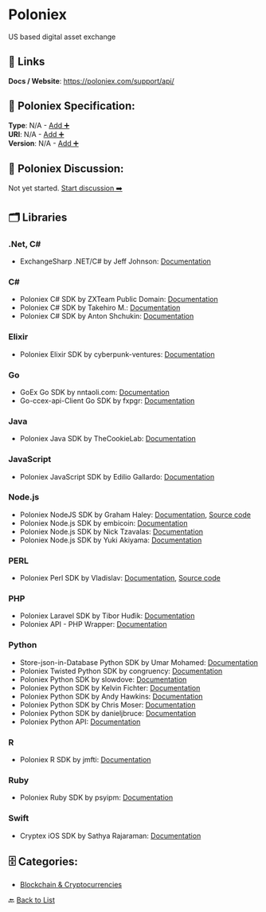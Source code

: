 # Poloniex

US based digital asset exchange

##  🔗 Links
**Docs / Website**: https://poloniex.com/support/api/

## 🧬 Poloniex Specification:
**Type**: N/A - [Add ➕](https://github.com/apis-list/apis-list/edit/main/apis.yaml#L15236)  
**URI**: N/A - [Add ➕](https://github.com/apis-list/apis-list/edit/main/apis.yaml#L15236)  
**Version**: N/A - [Add ➕](https://github.com/apis-list/apis-list/edit/main/apis.yaml#L15236)

## 💬 Poloniex Discussion:
Not yet started. [Start discussion ➡️](https://github.com/apis-list/apis-list/discussions/new)

## 🗂️ Libraries
### .Net, C#
- ExchangeSharp .NET/C# by Jeff Johnson: [Documentation](https://github.com/jjxtra/ExchangeSharp)
### C#
- Poloniex C# SDK by ZXTeam Public Domain: [Documentation](https://github.com/zxteamorg/org.zxteam.apiwrap.poloniex.csharp)
- Poloniex C# SDK by Takehiro M.: [Documentation](https://github.com/takeknock/PoloniexClientCS)
- Poloniex C# SDK by Anton Shchukin: [Documentation](https://github.com/Sokel/PoloniexApiWrapper)
### Elixir
- Poloniex Elixir SDK by cyberpunk-ventures: [Documentation](https://github.com/cyberpunk-ventures/poloniex_ex)
### Go
- GoEx Go SDK by nntaoli.com: [Documentation](https://github.com/nntaoli-project/GoEx)
- Go-ccex-api-Client Go SDK by fxpgr: [Documentation](https://github.com/fxpgr/go-exchange-client)
### Java
- Poloniex Java SDK by TheCookieLab: [Documentation](https://github.com/TheCookieLab/poloniex-api-java)
### JavaScript
- Poloniex JavaScript SDK by Edilio Gallardo: [Documentation](https://github.com/edilio/rhPoloniex)
### Node.js
- Poloniex NodeJS SDK by Graham Haley: [Documentation](https://www.npmjs.com/package/poloniex-exchange-api), [Source code](https://github.com/haleyga/poloniex-exchange-api)
- Poloniex Node.js SDK by embicoin: [Documentation](https://github.com/embicoin/nodejs-Poloniex-Api)
- Poloniex Node.js SDK by Nick Tzavalas: [Documentation](https://github.com/nicktzavalas/poloniex-api)
- Poloniex Node.js SDK by Yuki Akiyama: [Documentation](https://github.com/you21979/node-poloniex)
### PERL
- Poloniex Perl SDK by Vladislav: [Documentation](https://poloniex.com/support/api/), [Source code](https://github.com/mirkos-vf/Poloniex-API)
### PHP
- Poloniex Laravel SDK by Tibor Huđik: [Documentation](https://github.com/htunlogic/laravel-poloniex)
- Poloniex API - PHP Wrapper: [Documentation](http://pastebin.com/iuezwGRZ)
### Python
- Store-json-in-Database Python SDK by Umar Mohamed: [Documentation](https://github.com/moroclash/Store-json-in-Database)
- Poloniex Twisted Python SDK by congruency: [Documentation](https://github.com/congruency/txpoloniex)
- Poloniex Python SDK by slowdove: [Documentation](https://github.com/slowdove/Poloniex_API_Python3_wrapper)
- Poloniex Python SDK by Kelvin Fichter: [Documentation](https://github.com/kfichter/pypolo)
- Poloniex Python SDK by Andy Hawkins: [Documentation](https://github.com/a904guy/poloniex-python3)
- Poloniex Python SDK by Chris Moser: [Documentation](https://github.com/twopercent/poloniex-lendrates)
- Poloniex Python SDK by danieljbruce: [Documentation](https://github.com/danieljbruce/poloniex-api)
- Poloniex Python API: [Documentation](http://pastebin.com/SB5c4Yr1)
### R
- Poloniex R SDK by jmfti: [Documentation](https://github.com/jmfti/Poloniex-R)
### Ruby
- Poloniex Ruby SDK by psyipm: [Documentation](https://github.com/psyipm/poloniex-websockets)
### Swift
- Cryptex iOS SDK by Sathya Rajaraman: [Documentation](https://github.com/trsathya/Cryptex)


## 🗄️ Categories:
- [Blockchain & Cryptocurrencies](https://github.com/apis-list/apis-list#blockchain--cryptocurrencies-)

🔙  [Back to List](https://github.com/apis-list/apis-list)
